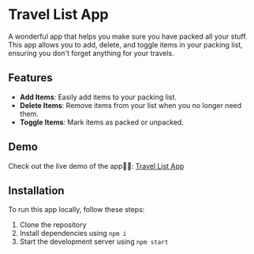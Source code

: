 # Travel List App

A wonderful app that helps you make sure you have packed all your stuff. This app allows you to add, delete, and toggle items in your packing list, ensuring you don't forget anything for your travels.

## Features

- **Add Items**: Easily add items to your packing list.
- **Delete Items**: Remove items from your list when you no longer need them.
- **Toggle Items**: Mark items as packed or unpacked.

## Demo

Check out the live demo of the app🏋️‍♂: 
[Travel List App](https://travel-list-alpha-five.vercel.app)

## Installation

To run this app locally, follow these steps:

1. Clone the repository
2. Install dependencies using `npm i`
3. Start the development server using `npm start`
